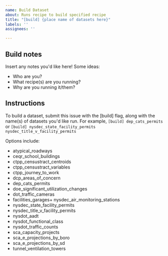 ```yaml
---
name: Build Dataset
about: Runs recipe to build specified recipe
title: "[build] {place name of datasets here}"
labels: ''
assignees: ''

---
```


## Build notes
Insert any notes you'd like here! Some ideas:
+ Who are you?
+ What recipe(s) are you running?
+ Why are you running it/them?

## Instructions

To build a dataset, submit this issue with the [build] flag, along with the name(s) of datasets you'd like run. For example, `[build] dep_cats_permits` or `[build] nysdec_state_facility_permits nysdec_title_v_facility_permits`

Options include:
+ atypical_roadways
+ ceqr_school_buildings
+ ctpp_censustract_centroids
+ ctpp_censustract_variables
+ ctpp_journey_to_work
+ dcp_areas_of_concern 
+ dep_cats_permits
+ doe_significant_utilization_changes
+ dot_traffic_cameras 
+ facilities_garages+ nysdec_air_monitoring_stations
+ nysdec_state_facility_permits
+ nysdec_title_v_facility_permits
+ nysdot_aadt
+ nysdot_functional_class
+ nysdot_traffic_counts 
+ sca_capacity_projects
+ sca_e_projections_by_boro 
+ sca_e_projections_by_sd
+ tunnel_ventilation_towers
